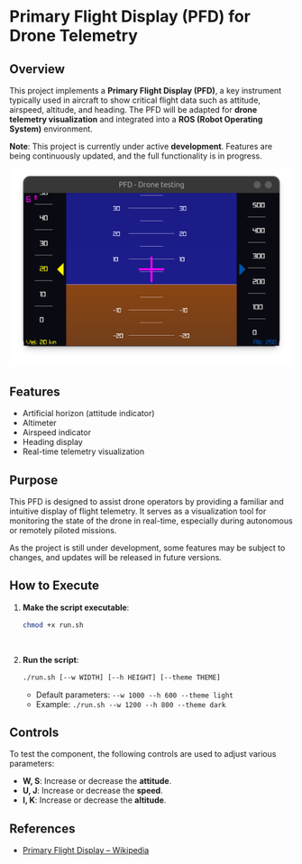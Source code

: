 # Primary Flight Display (PFD) for Drone Telemetry

## Overview

This project implements a **Primary Flight Display (PFD)**, a key instrument typically used in aircraft to show critical flight data such as attitude, airspeed, altitude, and heading. The PFD will be adapted for **drone telemetry visualization** and integrated into a **ROS (Robot Operating System)** environment.

**Note**: This project is currently under active **development**. Features are being continuously updated, and the full functionality is in progress.

![PFD Screenshot](assets/image.png)


## Features

- Artificial horizon (attitude indicator)
- Altimeter
- Airspeed indicator
- Heading display
- Real-time telemetry visualization

## Purpose

This PFD is designed to assist drone operators by providing a familiar and intuitive display of flight telemetry. It serves as a visualization tool for monitoring the state of the drone in real-time, especially during autonomous or remotely piloted missions.

As the project is still under development, some features may be subject to changes, and updates will be released in future versions.

## How to Execute

1. **Make the script executable**:

   ```bash
   chmod +x run.sh
   ```

   <br>

2. **Run the script**:

   ```bash
   ./run.sh [--w WIDTH] [--h HEIGHT] [--theme THEME]
    ```

   - Default parameters: `--w 1000 --h 600 --theme light`
   - Example: `./run.sh --w 1200 --h 800 --theme dark`

## Controls

To test the component, the following controls are used to adjust various parameters:

- **W, S**: Increase or decrease the **attitude**.
- **U, J**: Increase or decrease the **speed**.
- **I, K**: Increase or decrease the **altitude**.

## References

- [Primary Flight Display – Wikipedia](https://en.wikipedia.org/wiki/Primary_flight_display)
